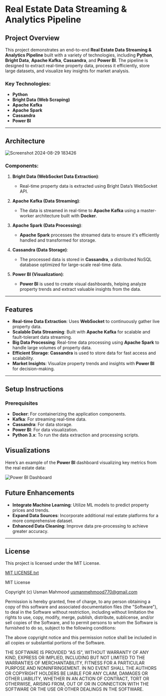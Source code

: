 # Real Estate Data Streaming & Analytics Pipeline

## Project Overview

This project demonstrates an end-to-end **Real Estate Data Streaming & Analytics Pipeline** built with a variety of technologies, including **Python**, **Bright Data**, **Apache Kafka**, **Cassandra**, and **Power BI**. The pipeline is designed to extract real-time property data, process it efficiently, store large datasets, and visualize key insights for market analysis.

### Key Technologies:
- **Python**
- **Bright Data (Web Scraping)**
- **Apache Kafka**
- **Apache Spark**
- **Cassandra**
- **Power BI**

---

## Architecture

![Screenshot 2024-08-29 183426](https://github.com/user-attachments/assets/dc7bdcc8-a4fb-4b73-aa7a-fc85e1c36199)


### Components:
1. **Bright Data (WebSocket Data Extraction)**:
   - Real-time property data is extracted using Bright Data’s WebSocket API.
   
2. **Apache Kafka (Data Streaming)**:
   - The data is streamed in real-time to **Apache Kafka** using a master-worker architecture built with **Docker**.
   
3. **Apache Spark (Data Processing)**:
   - **Apache Spark** processes the streamed data to ensure it's efficiently handled and transformed for storage.
   
4. **Cassandra (Data Storage)**:
   - The processed data is stored in **Cassandra**, a distributed NoSQL database optimized for large-scale real-time data.

5. **Power BI (Visualization)**:
   - **Power BI** is used to create visual dashboards, helping analyze property trends and extract valuable insights from the data.

---

## Features

- **Real-time Data Extraction**: Uses **WebSocket** to continuously gather live property data.
- **Scalable Data Streaming**: Built with **Apache Kafka** for scalable and fault-tolerant data streaming.
- **Big Data Processing**: Real-time data processing using **Apache Spark** to handle large volumes of property data.
- **Efficient Storage**: **Cassandra** is used to store data for fast access and scalability.
- **Market Insights**: Visualize property trends and insights with **Power BI** for decision-making.

---

## Setup Instructions

### Prerequisites

- **Docker**: For containerizing the application components.
- **Kafka**: For streaming real-time data.
- **Cassandra**: For data storage.
- **Power BI**: For data visualization.
- **Python 3.x**: To run the data extraction and processing scripts.

## Visualizations

Here’s an example of the **Power BI** dashboard visualizing key metrics from the real estate data:

![Power BI Dashboard](path_to_your_image)



## Future Enhancements

- **Integrate Machine Learning**: Utilize ML models to predict property prices and trends.
- **Expand Data Sources**: Incorporate additional real estate platforms for a more comprehensive dataset.
- **Enhanced Data Cleaning**: Improve data pre-processing to achieve greater accuracy.

---

## License

This project is licensed under the MIT License.

[MIT LICENSE.txt](https://github.com/user-attachments/files/17151130/MIT.LICENSE.txt)

MIT License

Copyright (c) Usman Mahmood <usmanmehmood770@gmail.com>

Permission is hereby granted, free of charge, to any person obtaining a copy
of this software and associated documentation files (the "Software"), to deal
in the Software without restriction, including without limitation the rights
to use, copy, modify, merge, publish, distribute, sublicense, and/or sell
copies of the Software, and to permit persons to whom the Software is
furnished to do so, subject to the following conditions:

The above copyright notice and this permission notice shall be included in all
copies or substantial portions of the Software.

THE SOFTWARE IS PROVIDED "AS IS", WITHOUT WARRANTY OF ANY KIND, EXPRESS OR
IMPLIED, INCLUDING BUT NOT LIMITED TO THE WARRANTIES OF MERCHANTABILITY,
FITNESS FOR A PARTICULAR PURPOSE AND NONINFRINGEMENT. IN NO EVENT SHALL THE
AUTHORS OR COPYRIGHT HOLDERS BE LIABLE FOR ANY CLAIM, DAMAGES OR OTHER
LIABILITY, WHETHER IN AN ACTION OF CONTRACT, TORT OR OTHERWISE, ARISING FROM,
OUT OF OR IN CONNECTION WITH THE SOFTWARE OR THE USE OR OTHER DEALINGS IN THE
SOFTWARE.

